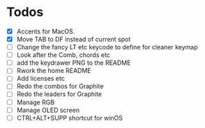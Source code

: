 # Todos

- [X] Accents for MacOS.
- [X] Move TAB to DF instead of current spot
- [ ] Change the fancy LT etc keycode to define for cleaner keymap
- [ ] Look after the Comb, chords etc
- [ ] add the keydrawer PNG to the README
- [ ] Rwork the home README
- [ ] Add licenses etc
- [ ] Redo the combos for Graphite
- [ ] Redo the leaders for Graphite
- [ ] Manage RGB
- [ ] Manage OLED screen
- [ ] CTRL+ALT+SUPP shortcut for winOS
